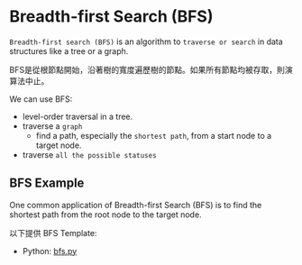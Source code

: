 # Breadth-first Search (BFS)

`Breadth-first search (BFS)` is an algorithm to `traverse or search` in data structures like a tree or a graph.

BFS是從根節點開始，沿著樹的寬度遍歷樹的節點。如果所有節點均被存取，則演算法中止。

We can use BFS:

- level-order traversal in a tree.
- traverse a `graph`
    - find a path, especially the `shortest path`, from a start node to a target node.
-  traverse `all the possible statuses`

## BFS Example

One common application of Breadth-first Search (BFS) is to find the shortest path from the root node to the target node.

以下提供 BFS Template:

- Python: [bfs.py](bfs.py)
